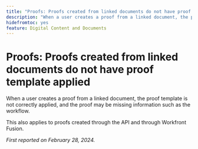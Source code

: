 ```yaml
---
title: "Proofs: Proofs created from linked documents do not have proof template applied"
description: "When a user creates a proof from a linked document, the proof template is not correctly applied, and the proof may be missing information such as the workflow."
hidefromtoc: yes
feature: Digital Content and Documents
---
```


# Proofs: Proofs created from linked documents do not have proof template applied

<!--On WF, WFF, WFP TOCs-->

When a user creates a proof from a linked document, the proof template is not correctly applied, and the proof may be missing information such as the workflow.

This also applies to proofs created through the API and through Workfront Fusion.

_First reported on February 28, 2024._
